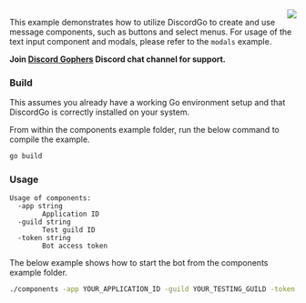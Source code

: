 <img align="right" src="http://bwmarrin.github.io/discordgo/img/discordgo.png">

This example demonstrates how to utilize DiscordGo to create and use message
components, such as buttons and select menus. For usage of the text input
component and modals, please refer to the `modals` example.

**Join [Discord Gophers](https://discord.gg/0f1SbxBZjYoCtNPP)
Discord chat channel for support.**

### Build

This assumes you already have a working Go environment setup and that
DiscordGo is correctly installed on your system.

From within the components example folder, run the below command to compile the
example.

```sh
go build
```

### Usage

```
Usage of components:
  -app string
    	Application ID
  -guild string
    	Test guild ID
  -token string
    	Bot access token
```

The below example shows how to start the bot from the components example folder.

```sh
./components -app YOUR_APPLICATION_ID -guild YOUR_TESTING_GUILD -token YOUR_BOT_TOKEN
```
